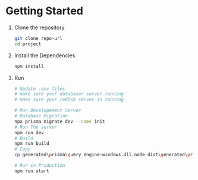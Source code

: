 # Getting Started

1. Clone the repository
   ```bash
   git clone repo-url
   cd project
   ```
2. Install the Dependencies
   ```bash
   npm install
   ```
3. Run

   ```bash
   # Update .env files
   # make sure your databaser server running
   # make sure your redish server is running

   # Run Developement Server
   # Database Migration
   npx prisma migrate dev --name init
   # Run The server
   npm run dev
   # Build
   npm run build
   # Copy
   cp generated\prisma\query_engine-windows.dll.node dist\generated\prisma\query_engine-windows.dll.node

   # Run in Production
   npm run start
   ```
